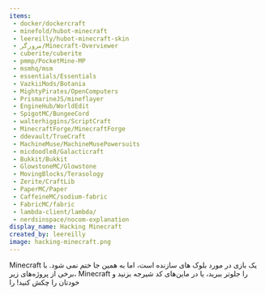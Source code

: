 ```yaml
---
items:
 - docker/dockercraft
 - minefold/hubot-minecraft
 - leereilly/hubot-minecraft-skin
 - مرورگر/Minecraft-Overviewer
 - cuberite/cuberite
 - pmmp/PocketMine-MP
 - msmhq/msm
 - essentials/Essentials
 - VazkiiMods/Botania
 - MightyPirates/OpenComputers
 - PrismarineJS/mineflayer
 - EngineHub/WorldEdit
 - SpigotMC/BungeeCord
 - walterhiggins/ScriptCraft
 - MinecraftForge/MinecraftForge
 - ddevault/TrueCraft
 - MachineMuse/MachineMusePowersuits
 - micdoodle8/Galacticraft
 - Bukkit/Bukkit
 - GlowstoneMC/Glowstone
 - MovingBlocks/Terasology
 - Zerite/CraftLib
 - PaperMC/Paper
 - CaffeineMC/sodium-fabric
 - FabricMC/fabric
 - lambda-client/lambda/
 - nerdsinspace/nocom-explanation
display_name: Hacking Minecraft
created_by: leereilly
image: hacking-minecraft.png
---
```

Minecraft یک بازی در مورد بلوک های سازنده است، اما به همین جا ختم نمی شود. با برخی از پروژه‌های زیر، Minecraft را جلوتر ببرید، یا در ماین‌های کد شیرجه بزنید و خودتان را چکش کنید!
را
